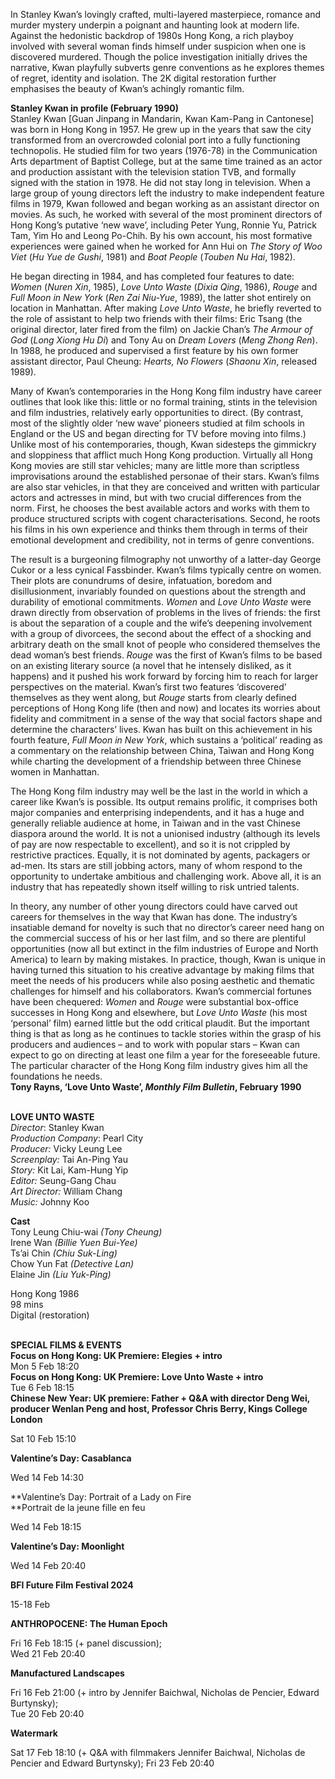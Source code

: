 
In Stanley Kwan’s lovingly crafted, multi-layered masterpiece, romance and murder mystery underpin a poignant and haunting look at modern life. Against the hedonistic backdrop of 1980s Hong Kong, a rich playboy involved with several woman finds himself under suspicion when one is discovered murdered. Though the police investigation initially drives the narrative, Kwan playfully subverts genre conventions as he explores themes of regret, identity and isolation. The 2K digital restoration further emphasises the beauty of Kwan’s achingly romantic film.

**Stanley Kwan in profile (February 1990)**  
Stanley Kwan [Guan Jinpang in Mandarin, Kwan Kam-Pang in Cantonese] was born in Hong Kong in 1957. He grew up in the years that saw the city transformed from an overcrowded colonial port into a fully functioning technopolis. He studied film for two years (1976-78) in the Communication Arts department of Baptist College, but at the same time trained as an actor and production assistant with the television station TVB, and formally signed with the station in 1978. He did not stay long in television. When a large group of young directors left the industry to make independent feature films in 1979, Kwan followed and began working as an assistant director on movies. As such, he worked with several of the most prominent directors of Hong Kong’s putative ‘new wave’, including Peter Yung, Ronnie Yu, Patrick Tam, Yim Ho and Leong Po-Chih. By his own account, his most formative experiences were gained when he worked for Ann Hui on _The Story of Woo Viet_ (_Hu Yue de Gushi_, 1981) and _Boat People_ (_Touben Nu Hai_, 1982).

He began directing in 1984, and has completed four features to date: _Women_ (_Nuren Xin_, 1985), _Love Unto Waste_ (_Dixia Qing_, 1986), _Rouge_ and _Full Moon in New York_ (_Ren Zai Niu-Yue_, 1989), the latter shot entirely on location in Manhattan. After making _Love Unto Waste_, he briefly reverted to the role of assistant to help two friends with their films: Eric Tsang (the original director, later fired from the film) on Jackie Chan’s _The Armour of God_ (_Long Xiong Hu Di_) and Tony Au on _Dream Lovers_ (_Meng Zhong Ren_). In 1988, he produced and supervised a first feature by his own former assistant director, Paul Cheung: _Hearts, No Flowers_ (_Shaonu Xin_, released 1989).

Many of Kwan’s contemporaries in the Hong Kong film industry have career outlines that look like this: little or no formal training, stints in the television and film industries, relatively early opportunities to direct. (By contrast, most of the slightly older ‘new wave’ pioneers studied at film schools in England or the US and began directing for TV before moving into films.) Unlike most of his contemporaries, though, Kwan sidesteps the gimmickry and sloppiness that afflict much Hong Kong production. Virtually all Hong Kong movies are still star vehicles; many are little more than scriptless improvisations around the established personae of their stars. Kwan’s films are also star vehicles, in that they are conceived and written with particular actors and actresses in mind, but with two crucial differences from the norm. First, he chooses the best available actors and works with them to produce structured scripts with cogent characterisations. Second, he roots his films in his own experience and thinks them through in terms of their emotional development and credibility, not in terms of genre conventions.

The result is a burgeoning filmography not unworthy of a latter-day George Cukor or a less cynical Fassbinder. Kwan’s films typically centre on women. Their plots are conundrums of desire, infatuation, boredom and disillusionment, invariably founded on questions about the strength and durability of emotional commitments. _Women_ and _Love Unto Waste_ were drawn directly from observation of problems in the lives of friends: the first is about the separation of a couple and the wife’s deepening involvement with a group of divorcees, the second about the effect of a shocking and arbitrary death on the small knot of people who considered themselves the dead woman’s best friends. _Rouge_ was the first of Kwan’s films to be based on an existing literary source (a novel that he intensely disliked, as it happens) and it pushed his work forward by forcing him to reach for larger perspectives on the material. Kwan’s first two features ‘discovered’ themselves as they went along, but _Rouge_ starts from clearly defined perceptions of Hong Kong life (then and now) and locates its worries about fidelity and commitment in a sense of the way that social factors shape and determine the characters’ lives. Kwan has built on this achievement in his fourth feature, _Full Moon in New York_, which sustains a ‘political’ reading as a commentary on the relationship between China, Taiwan and Hong Kong while charting the development of a friendship between three Chinese women in Manhattan.

The Hong Kong film industry may well be the last in the world in which a career like Kwan’s is possible. Its output remains prolific, it comprises both major companies and enterprising independents, and it has a huge and generally reliable audience at home, in Taiwan and in the vast Chinese diaspora around the world. It is not a unionised industry (although its levels of pay are now respectable to excellent), and so it is not crippled by restrictive practices. Equally, it is not dominated by agents, packagers or ad-men. Its stars are still jobbing actors, many of whom respond to the opportunity to undertake ambitious and challenging work. Above all, it is an industry that has repeatedly shown itself willing to risk untried talents.

In theory, any number of other young directors could have carved out careers for themselves in the way that Kwan has done. The industry’s insatiable demand for novelty is such that no director’s career need hang on the commercial success of his or her last film, and so there are plentiful opportunities (now all but extinct in the film industries of Europe and North America) to learn by making mistakes. In practice, though, Kwan is unique in having turned this situation to his creative advantage by making films that meet the needs of his producers while also posing aesthetic and thematic challenges for himself and his collaborators. Kwan’s commercial fortunes have been chequered: _Women_ and _Rouge_ were substantial box-office successes in Hong Kong and elsewhere, but _Love Unto Waste_ (his most ‘personal’ film) earned little but the odd critical plaudit. But the important thing is that as long as he continues to tackle stories within the grasp of his producers and audiences – and to work with popular stars – Kwan can expect to go on directing at least one film a year for the foreseeable future. The particular character of the Hong Kong film industry gives him all the foundations he needs.  
**Tony Rayns, ‘Love Unto Waste’, _Monthly Film Bulletin_, February 1990**
<br><br>

**LOVE UNTO WASTE**<br>
_Director_: Stanley Kwan  
_Production Company_: Pearl City<br>
_Producer:_ Vicky Leung Lee<br>
_Screenplay:_ Tai An-Ping Yau<br>
_Story:_ Kit Lai, Kam-Hung Yip<br>
_Editor:_ Seung-Gang Chau<br>
_Art Director:_ William Chang<br>
_Music:_ Johnny Koo<br>

**Cast**<br>
Tony Leung Chiu-wai _(Tony Cheung)_  
Irene Wan _(Billie Yuen Bui-Yee)_  
Ts’ai Chin _(Chiu Suk-Ling)_  
Chow Yun Fat _(Detective Lan)_  
Elaine Jin _(Liu Yuk-Ping)_

Hong Kong 1986<br>
98 mins<br>
Digital (restoration)<br>
<br>

**SPECIAL FILMS & EVENTS**<br>
**Focus on Hong Kong:  UK Premiere: Elegies + intro**<br>
Mon 5 Feb 18:20<br>
**Focus on Hong Kong:  UK Premiere: Love Unto Waste + intro**<br>
Tue 6 Feb 18:15<br>
**Chinese New Year: UK premiere: Father + Q&A with director Deng Wei, producer Wenlan Peng and host, Professor Chris Berry, Kings College London**<br>

Sat 10 Feb 15:10<br>

**Valentine’s Day: Casablanca**<br>

Wed 14 Feb 14:30<br>

**Valentine’s Day: Portrait of a Lady on Fire  
**Portrait de la jeune fille en feu<br>

Wed 14 Feb 18:15<br>

**Valentine’s Day: Moonlight**<br>

Wed 14 Feb 20:40<br>

**BFI Future Film Festival 2024**<br>

15-18 Feb<br>

**ANTHROPOCENE: The Human Epoch**<br>

Fri 16 Feb 18:15 (+ panel discussion);  
Wed 21 Feb 20:40<br>

**Manufactured Landscapes**<br>

Fri 16 Feb 21:00 (+ intro by Jennifer Baichwal, Nicholas de Pencier, Edward Burtynsky);  
Tue 20 Feb 20:40<br>

**Watermark**<br>

Sat 17 Feb 18:10 (+ Q&A with filmmakers Jennifer Baichwal, Nicholas de Pencier and Edward Burtynsky); Fri 23 Feb 20:40<br>
<br>
<!--stackedit_data:
eyJoaXN0b3J5IjpbMzcxOTA0NDUzXX0=
-->